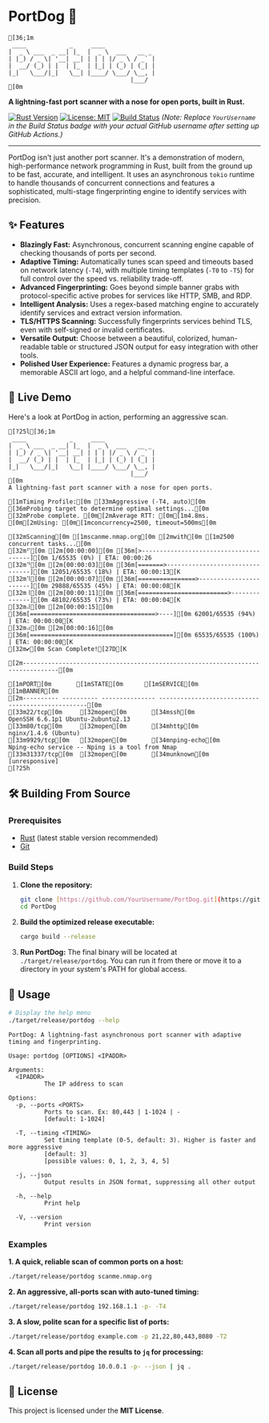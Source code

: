 # PortDog 🐶

```ansi
[36;1m
 ____            _     ____              
|  _ \ ___  _ __| |_  |  _ \  ___   __ _ 
| |_) / _ \| '__| __| | | | |/ _ \ / _` |
|  __/ (_) | |  | |_  | |_| | (_) | (_| |
|_|   \___/|_|   \__| |____/ \___/ \__, |
                                  |___/ 
[0m
```

**A lightning-fast port scanner with a nose for open ports, built in Rust.**

[![Rust Version](https://img.shields.io/badge/Rust-1.80%2B-orange?style=for-the-badge&logo=rust)](https://www.rust-lang.org/)
[![License: MIT](https://img.shields.io/badge/License-MIT-blue.svg?style=for-the-badge)](https://opensource.org/licenses/MIT)
[![Build Status](https://img.shields.io/github/actions/workflow/status/YourUsername/PortDog/rust.yml?branch=main&style=for-the-badge)](https://github.com/YourUsername/PortDog/actions)
*(Note: Replace `YourUsername` in the Build Status badge with your actual GitHub username after setting up GitHub Actions.)*

---

PortDog isn't just another port scanner. It's a demonstration of modern, high-performance network programming in Rust, built from the ground up to be fast, accurate, and intelligent. It uses an asynchronous `tokio` runtime to handle thousands of concurrent connections and features a sophisticated, multi-stage fingerprinting engine to identify services with precision.

## ✨ Features

* **Blazingly Fast:** Asynchronous, concurrent scanning engine capable of checking thousands of ports per second.
* **Adaptive Timing:** Automatically tunes scan speed and timeouts based on network latency (`-T4`), with multiple timing templates (`-T0` to `-T5`) for full control over the speed vs. reliability trade-off.
* **Advanced Fingerprinting:** Goes beyond simple banner grabs with protocol-specific active probes for services like HTTP, SMB, and RDP.
* **Intelligent Analysis:** Uses a regex-based matching engine to accurately identify services and extract version information.
* **TLS/HTTPS Scanning:** Successfully fingerprints services behind TLS, even with self-signed or invalid certificates.
* **Versatile Output:** Choose between a beautiful, colorized, human-readable table or structured JSON output for easy integration with other tools.
* **Polished User Experience:** Features a dynamic progress bar, a memorable ASCII art logo, and a helpful command-line interface.

## 🚀 Live Demo

Here's a look at PortDog in action, performing an aggressive scan.

```ansi
[?25l[36;1m
 ____            _     ____              
|  _ \ ___  _ __| |_  |  _ \  ___   __ _ 
| |_) / _ \| '__| __| | | | |/ _ \ / _` |
|  __/ (_) | |  | |_  | |_| | (_) | (_| |
|_|   \___/|_|   \__| |____/ \___/ \__, |
                                  |___/ 
[0m
A lightning-fast port scanner with a nose for open ports.

[1mTiming Profile:[0m [33mAggressive (-T4, auto)[0m
[36mProbing target to determine optimal settings...[0m
[32mProbe complete. [0m[2mAverage RTT: [0m[1m4.8ms. [0m[2mUsing: [0m[1mconcurrency=2500, timeout=500ms[0m

[32mScanning[0m [1mscanme.nmap.org[0m [2mwith[0m [1m2500 concurrent tasks...[0m
[32m⠋[0m [2m[00:00:00][0m [36m[>---------------------------------------][0m 1/65535 (0%) | ETA: 00:00:26
[32m⠙[0m [2m[00:00:03][0m [36m[=======>--------------------------------][0m 12051/65535 (18%) | ETA: 00:00:13[K
[32m⠹[0m [2m[00:00:07][0m [36m[================>-----------------------][0m 29888/65535 (45%) | ETA: 00:00:08[K
[32m⠸[0m [2m[00:00:11][0m [36m[=========================>--------------][0m 48102/65535 (73%) | ETA: 00:00:04[K
[32m⠼[0m [2m[00:00:15][0m [36m[===================================>----][0m 62001/65535 (94%) | ETA: 00:00:00[K
[32m⠴[0m [2m[00:00:16][0m [36m[========================================][0m 65535/65535 (100%) | ETA: 00:00:00[K
[32m✔[0m Scan Complete![27D[K

[2m--------------------------------------------------------------------------------[0m

[1mPORT[0m       [1mSTATE[0m      [1mSERVICE[0m         [1mBANNER[0m
[2m---------- ---------- --------------- --------------------------------------------------[0m
[33m22/tcp[0m     [32mopen[0m       [34mssh[0m             OpenSSH 6.6.1p1 Ubuntu-2ubuntu2.13
[33m80/tcp[0m     [32mopen[0m       [34mhttp[0m            nginx/1.4.6 (Ubuntu)
[33m9929/tcp[0m   [32mopen[0m       [34mnping-echo[0m      Nping-echo service -- Nping is a tool from Nmap
[33m31337/tcp[0m  [32mopen[0m       [34munknown[0m         [unresponsive]
[?25h
```

## 🛠️ Building From Source

### Prerequisites
* [Rust](https://www.rust-lang.org/tools/install) (latest stable version recommended)
* [Git](https://git-scm.com/)

### Build Steps

1.  **Clone the repository:**
    ```sh
    git clone [https://github.com/YourUsername/PortDog.git](https://github.com/YourUsername/PortDog.git)
    cd PortDog
    ```

2.  **Build the optimized release executable:**
    ```sh
    cargo build --release
    ```

3.  **Run PortDog:**
    The final binary will be located at `./target/release/portdog`. You can run it from there or move it to a directory in your system's PATH for global access.

## 📖 Usage

```sh
# Display the help menu
./target/release/portdog --help
```
```text
PortDog: A lightning-fast asynchronous port scanner with adaptive timing and fingerprinting.

Usage: portdog [OPTIONS] <IPADDR>

Arguments:
  <IPADDR>
          The IP address to scan

Options:
  -p, --ports <PORTS>
          Ports to scan. Ex: 80,443 | 1-1024 | -
          [default: 1-1024]

  -T, --timing <TIMING>
          Set timing template (0-5, default: 3). Higher is faster and more aggressive
          [default: 3]
          [possible values: 0, 1, 2, 3, 4, 5]

  -j, --json
          Output results in JSON format, suppressing all other output

  -h, --help
          Print help

  -V, --version
          Print version
```

### Examples

**1. A quick, reliable scan of common ports on a host:**
```sh
./target/release/portdog scanme.nmap.org
```

**2. An aggressive, all-ports scan with auto-tuned timing:**
```sh
./target/release/portdog 192.168.1.1 -p- -T4
```

**3. A slow, polite scan for a specific list of ports:**
```sh
./target/release/portdog example.com -p 21,22,80,443,8080 -T2
```

**4. Scan all ports and pipe the results to `jq` for processing:**
```sh
./target/release/portdog 10.0.0.1 -p- --json | jq .
```

## 📜 License

This project is licensed under the **MIT License**.